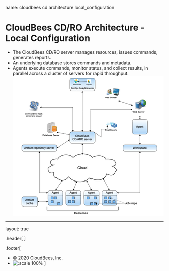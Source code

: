 name: cloudbees cd architecture local_configuration
# CloudBees CD/RO Architecture - Local Configuration

- The CloudBees CD/RO server manages resources, issues commands, generates reports.
- An underlying database stores commands and metadata.
- Agents execute commands, monitor status, and collect results, in parallel across a cluster of servers for rapid throughput.
![:scale 100%](../../img/cloudbees-cd/local_configuration.png)
---
layout: true

.header[
]

.footer[
- © 2020 CloudBees, Inc.
- ![:scale 100%](../img/CloudBees-Submark-Full-Color.svg)
]
